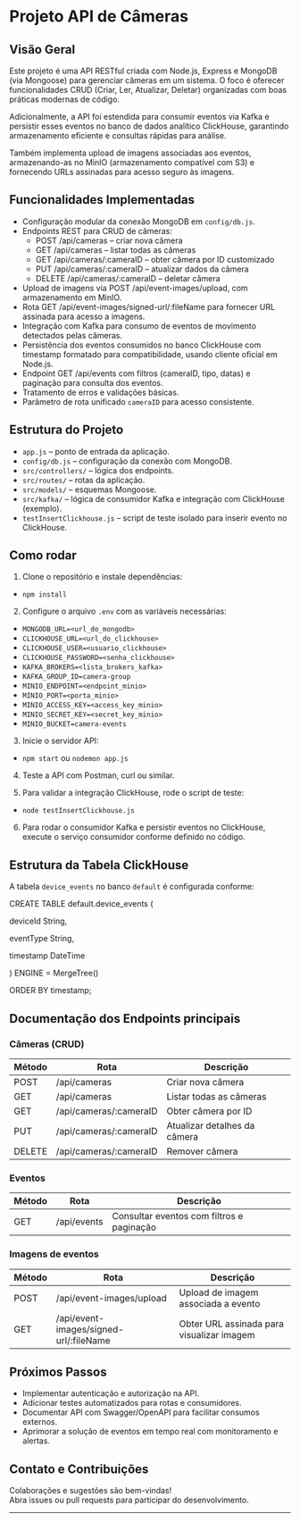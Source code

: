 # Projeto API de Câmeras

## Visão Geral

Este projeto é uma API RESTful criada com Node.js, Express e MongoDB (via Mongoose) para gerenciar câmeras em um sistema. O foco é oferecer funcionalidades CRUD (Criar, Ler, Atualizar, Deletar) organizadas com boas práticas modernas de código.

Adicionalmente, a API foi estendida para consumir eventos via Kafka e persistir esses eventos no banco de dados analítico ClickHouse, garantindo armazenamento eficiente e consultas rápidas para análise.

Também implementa upload de imagens associadas aos eventos, armazenando-as no MinIO (armazenamento compatível com S3) e fornecendo URLs assinadas para acesso seguro às imagens.

## Funcionalidades Implementadas

- Configuração modular da conexão MongoDB em `config/db.js`.
- Endpoints REST para CRUD de câmeras:  
  - POST /api/cameras – criar nova câmera  
  - GET /api/cameras – listar todas as câmeras  
  - GET /api/cameras/:cameraID – obter câmera por ID customizado  
  - PUT /api/cameras/:cameraID – atualizar dados da câmera  
  - DELETE /api/cameras/:cameraID – deletar câmera  
- Upload de imagens via POST /api/event-images/upload, com armazenamento em MinIO.
- Rota GET /api/event-images/signed-url/:fileName para fornecer URL assinada para acesso a imagens.
- Integração com Kafka para consumo de eventos de movimento detectados pelas câmeras.
- Persistência dos eventos consumidos no banco ClickHouse com timestamp formatado para compatibilidade, usando cliente oficial em Node.js.
- Endpoint GET /api/events com filtros (cameraID, tipo, datas) e paginação para consulta dos eventos.
- Tratamento de erros e validações básicas.
- Parâmetro de rota unificado `cameraID` para acesso consistente.

## Estrutura do Projeto

- `app.js` – ponto de entrada da aplicação.  
- `config/db.js` – configuração da conexão com MongoDB.  
- `src/controllers/` – lógica dos endpoints.  
- `src/routes/` – rotas da aplicação.  
- `src/models/` – esquemas Mongoose.  
- `src/kafka/` – lógica de consumidor Kafka e integração com ClickHouse (exemplo).  
- `testInsertClickhouse.js` – script de teste isolado para inserir evento no ClickHouse.

## Como rodar

1. Clone o repositório e instale dependências:  
  - `npm install`

2. Configure o arquivo `.env` com as variáveis necessárias:  
  - `MONGODB_URL=<url_do_mongodb>`  
  - `CLICKHOUSE_URL=<url_do_clickhouse>`  
  - `CLICKHOUSE_USER=<usuario_clickhouse>`  
  - `CLICKHOUSE_PASSWORD=<senha_clickhouse>`  
  - `KAFKA_BROKERS=<lista_brokers_kafka>`  
  - `KAFKA_GROUP_ID=camera-group`  
  - `MINIO_ENDPOINT=<endpoint_minio>`  
  - `MINIO_PORT=<porta_minio>`  
  - `MINIO_ACCESS_KEY=<access_key_minio>`  
  - `MINIO_SECRET_KEY=<secret_key_minio>`  
  - `MINIO_BUCKET=camera-events`

3. Inicie o servidor API:  
  - `npm start` ou `nodemon app.js`

4. Teste a API com Postman, curl ou similar.

5. Para validar a integração ClickHouse, rode o script de teste:  
  - `node testInsertClickhouse.js`

6. Para rodar o consumidor Kafka e persistir eventos no ClickHouse, execute o serviço consumidor conforme definido no código.

## Estrutura da Tabela ClickHouse

A tabela `device_events` no banco `default` é configurada conforme:

CREATE TABLE default.device_events (

deviceId String,

eventType String,

timestamp DateTime

) ENGINE = MergeTree()

ORDER BY timestamp;


## Documentação dos Endpoints principais

### Câmeras (CRUD)

| Método | Rota                    | Descrição                     |
|--------|-------------------------|-------------------------------|
| POST   | /api/cameras            | Criar nova câmera              |
| GET    | /api/cameras            | Listar todas as câmeras       |
| GET    | /api/cameras/:cameraID  | Obter câmera por ID           |
| PUT    | /api/cameras/:cameraID  | Atualizar detalhes da câmera  |
| DELETE | /api/cameras/:cameraID  | Remover câmera                |

### Eventos

| Método | Rota                  | Descrição                                  |
|--------|-----------------------|--------------------------------------------|
| GET    | /api/events            | Consultar eventos com filtros e paginação |

### Imagens de eventos

| Método | Rota                              | Descrição                                           |
|--------|----------------------------------|-----------------------------------------------------|
| POST   | /api/event-images/upload          | Upload de imagem associada a evento                 |
| GET    | /api/event-images/signed-url/:fileName | Obter URL assinada para visualizar imagem         |

## Próximos Passos

- Implementar autenticação e autorização na API.
- Adicionar testes automatizados para rotas e consumidores.
- Documentar API com Swagger/OpenAPI para facilitar consumos externos.
- Aprimorar a solução de eventos em tempo real com monitoramento e alertas.

## Contato e Contribuições

Colaborações e sugestões são bem-vindas!  
Abra issues ou pull requests para participar do desenvolvimento.

---
